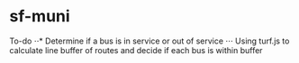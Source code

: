 # sf-muni

To-do
⋅⋅* Determine if a bus is in service or out of service
⋅⋅⋅ Using turf.js to calculate line buffer of routes and decide if each bus is within buffer
